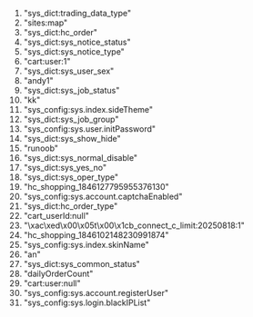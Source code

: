 1) "sys_dict:trading_data_type"
2) "sites:map"
3) "sys_dict:hc_order"
4) "sys_dict:sys_notice_status"
5) "sys_dict:sys_notice_type"
6) "cart:user:1"
7) "sys_dict:sys_user_sex"
8) "andy1"
9) "sys_dict:sys_job_status"
10) "kk"
11) "sys_config:sys.index.sideTheme"
12) "sys_dict:sys_job_group"
13) "sys_config:sys.user.initPassword"
14) "sys_dict:sys_show_hide"
15) "runoob"
16) "sys_dict:sys_normal_disable"
17) "sys_dict:sys_yes_no"
18) "sys_dict:sys_oper_type"
19) "hc_shopping_1846127795955376130"
20) "sys_config:sys.account.captchaEnabled"
21) "sys_dict:hc_order_type"
22) "cart_userId:null"
23) "\xac\xed\x00\x05t\x00\x1cb_connect_c_limit:20250818:1"
24) "hc_shopping_1846102148230991874"
25) "sys_config:sys.index.skinName"
26) "an"
27) "sys_dict:sys_common_status"
28) "dailyOrderCount"
29) "cart:user:null"
30) "sys_config:sys.account.registerUser"
31) "sys_config:sys.login.blackIPList"